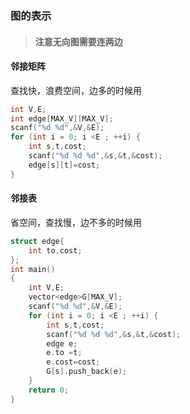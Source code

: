 ### 图的表示

> #### 注意无向图需要连两边

#### 邻接矩阵

查找快，浪费空间，边多的时候用

```cpp
int V,E;
int edge[MAX_V][MAX_V];
scanf("%d %d",&V,&E);
for (int i = 0; i <E ; ++i) {
    int s,t,cost;
    scanf("%d %d %d",&s,&t,&cost);
    edge[s][t]=cost;
}
```

#### 邻接表

省空间，查找慢，边不多的时候用

```cpp
struct edge{
    int to,cost;
};
int main()
{
    int V,E;
    vector<edge>G[MAX_V];
    scanf("%d %d",&V,&E);
    for (int i = 0; i <E ; ++i) {
        int s,t,cost;
        scanf("%d %d %d",&s,&t,&cost);
        edge e;
        e.to =t;
        e.cost=cost;
        G[s].push_back(e);
    }
    return 0;
}
```




